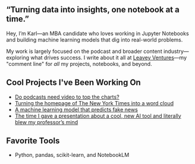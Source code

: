 ## “Turning data into insights, one notebook at a time.”

Hey, I’m Karl—an MBA candidate who loves working in Jupyter Notebooks and building machine learning models that dig into real-world problems.

My work is largely focused on the podcast and broader content industry—exploring what drives success. I write about it all at [Leavey Ventures](https://leaveyventures.substack.com)—my "comment line" for *all* my projects, notebooks, and beyond.

## Cool Projects I've Been Working On
- [Do podcasts need video to top the charts?](https://github.com/karlbuscheck/beginners-guide-python-data-analytics/tree/main/Part3_Spotify_Project)
- [Turning the homepage of The New York Times into a word cloud](https://github.com/karlbuscheck/nyt-wordcloud)
- [A machine learning model that predicts fake news](https://github.com/karlbuscheck/fake-news-ml-model)
- [The time I gave a presentation about a cool, new AI tool and literally blew my professor’s mind](https://leaveyventures.substack.com/p/i-gave-a-presentation-about-a-cool)

## Favorite Tools
- Python, pandas, scikit-learn, and NotebookLM
